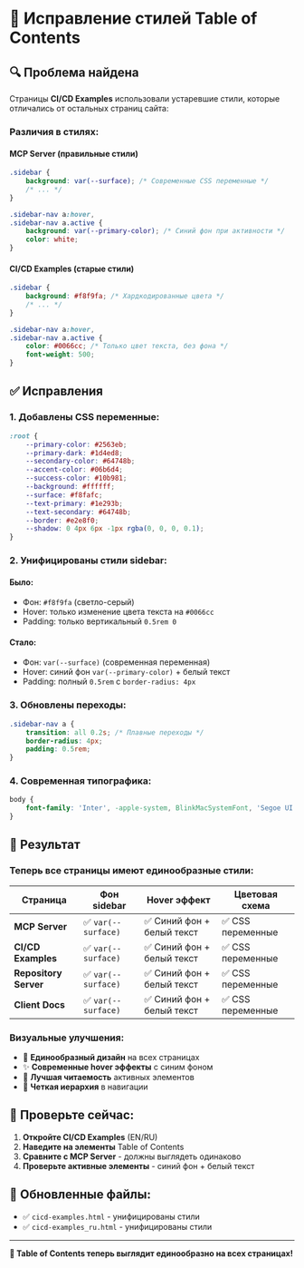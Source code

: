 # 🔧 Исправление стилей Table of Contents

## 🔍 **Проблема найдена**

Страницы **CI/CD Examples** использовали устаревшие стили, которые отличались от остальных страниц сайта:

### **Различия в стилях:**

#### **MCP Server** (правильные стили)

```css
.sidebar {
    background: var(--surface); /* Современные CSS переменные */
    /* ... */
}

.sidebar-nav a:hover,
.sidebar-nav a.active {
    background: var(--primary-color); /* Синий фон при активности */
    color: white;
}
```

#### **CI/CD Examples** (старые стили)

```css
.sidebar {
    background: #f8f9fa; /* Хардкодированные цвета */
    /* ... */
}

.sidebar-nav a:hover,
.sidebar-nav a.active {
    color: #0066cc; /* Только цвет текста, без фона */
    font-weight: 500;
}
```

## ✅ **Исправления**

### **1. Добавлены CSS переменные:**

```css
:root {
    --primary-color: #2563eb;
    --primary-dark: #1d4ed8;
    --secondary-color: #64748b;
    --accent-color: #06b6d4;
    --success-color: #10b981;
    --background: #ffffff;
    --surface: #f8fafc;
    --text-primary: #1e293b;
    --text-secondary: #64748b;
    --border: #e2e8f0;
    --shadow: 0 4px 6px -1px rgba(0, 0, 0, 0.1);
}
```

### **2. Унифицированы стили sidebar:**

#### **Было:**

- Фон: `#f8f9fa` (светло-серый)
- Hover: только изменение цвета текста на `#0066cc`
- Padding: только вертикальный `0.5rem 0`

#### **Стало:**

- Фон: `var(--surface)` (современная переменная)
- Hover: синий фон `var(--primary-color)` + белый текст
- Padding: полный `0.5rem` с `border-radius: 4px`

### **3. Обновлены переходы:**

```css
.sidebar-nav a {
    transition: all 0.2s; /* Плавные переходы */
    border-radius: 4px;
    padding: 0.5rem;
}
```

### **4. Современная типографика:**

```css
body {
    font-family: 'Inter', -apple-system, BlinkMacSystemFont, 'Segoe UI', Roboto, sans-serif;
}
```

## 🎯 **Результат**

### **Теперь все страницы имеют единообразные стили:**

| Страница | Фон sidebar | Hover эффект | Цветовая схема |
|----------|-------------|--------------|----------------|
| **MCP Server** | ✅ `var(--surface)` | ✅ Синий фон + белый текст | ✅ CSS переменные |
| **CI/CD Examples** | ✅ `var(--surface)` | ✅ Синий фон + белый текст | ✅ CSS переменные |
| **Repository Server** | ✅ `var(--surface)` | ✅ Синий фон + белый текст | ✅ CSS переменные |
| **Client Docs** | ✅ `var(--surface)` | ✅ Синий фон + белый текст | ✅ CSS переменные |

### **Визуальные улучшения:**

- 🎨 **Единообразный дизайн** на всех страницах
- ✨ **Современные hover эффекты** с синим фоном
- 📱 **Лучшая читаемость** активных элементов
- 🎯 **Четкая иерархия** в навигации

## 🧪 **Проверьте сейчас:**

1. **Откройте CI/CD Examples** (EN/RU)
2. **Наведите на элементы** Table of Contents
3. **Сравните с MCP Server** - должны выглядеть одинаково
4. **Проверьте активные элементы** - синий фон + белый текст

## 📁 **Обновленные файлы:**

- ✅ `cicd-examples.html` - унифицированы стили
- ✅ `cicd-examples_ru.html` - унифицированы стили

---

**🎉 Table of Contents теперь выглядит единообразно на всех страницах!**
